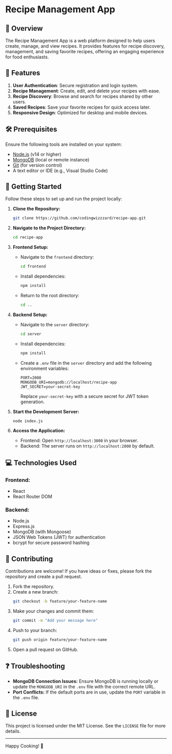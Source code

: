 # Recipe Management App

## 📝 Overview
The Recipe Management App is a web platform designed to help users create, manage, and view recipes. It provides features for recipe discovery, management, and saving favorite recipes, offering an engaging experience for food enthusiasts.

## 🌟 Features

1. **User Authentication**: Secure registration and login system.
2. **Recipe Management**: Create, edit, and delete your recipes with ease.
3. **Recipe Discovery**: Browse and search for recipes shared by other users.
4. **Saved Recipes**: Save your favorite recipes for quick access later.
5. **Responsive Design**: Optimized for desktop and mobile devices.

## 🛠 Prerequisites

Ensure the following tools are installed on your system:

- [Node.js](https://nodejs.org/) (v14 or higher)
- [MongoDB](https://www.mongodb.com/) (local or remote instance)
- [Git](https://git-scm.com/) (for version control)
- A text editor or IDE (e.g., Visual Studio Code)

## 🚀 Getting Started

Follow these steps to set up and run the project locally:

1. **Clone the Repository:**
   ```bash
   git clone https://github.com/codingwizzzard/recipe-app.git
   ```
2. **Navigate to the Project Directory:**
   ```bash
   cd recipe-app
   ```
3. **Frontend Setup:**
   - Navigate to the `frontend` directory:
     ```bash
     cd frontend
     ```
   - Install dependencies:
     ```bash
     npm install
     ```
   - Return to the root directory:
     ```bash
     cd ..
     ```

4. **Backend Setup:**
   - Navigate to the `server` directory:
     ```bash
     cd server
     ```
   - Install dependencies:
     ```bash
     npm install
     ```
   - Create a `.env` file in the `server` directory and add the following environment variables:
     ```env
     PORT=2000
     MONGODB_URI=mongodb://localhost/recipe-app
     JWT_SECRET=your-secret-key
     ```
     Replace `your-secret-key` with a secure secret for JWT token generation.

5. **Start the Development Server:**
   ```bash
   node index.js
   ```

6. **Access the Application:**
   - Frontend: Open `http://localhost:3000` in your browser.
   - Backend: The server runs on `http://localhost:2000` by default.

## 💻 Technologies Used

### Frontend:
- React
- React Router DOM

### Backend:
- Node.js
- Express.js
- MongoDB (with Mongoose)
- JSON Web Tokens (JWT) for authentication
- bcrypt for secure password hashing

## 🤝 Contributing

Contributions are welcome! If you have ideas or fixes, please fork the repository and create a pull request.

1. Fork the repository.
2. Create a new branch:
   ```bash
   git checkout -b feature/your-feature-name
   ```
3. Make your changes and commit them:
   ```bash
   git commit -m "Add your message here"
   ```
4. Push to your branch:
   ```bash
   git push origin feature/your-feature-name
   ```
5. Open a pull request on GitHub.

## ❓ Troubleshooting

- **MongoDB Connection Issues:**
  Ensure MongoDB is running locally or update the `MONGODB_URI` in the `.env` file with the correct remote URL.
- **Port Conflicts:**
  If the default ports are in use, update the `PORT` variable in the `.env` file.

## 📜 License

This project is licensed under the MIT License. See the `LICENSE` file for more details.

---

Happy Cooking! 🍲


